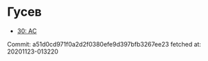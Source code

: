 # Гусев
- [30: AC](30.md)

Commit: a51d0cd971f0a2d2f0380efe9d397bfb3267ee23
 fetched at: 20201123-013220
